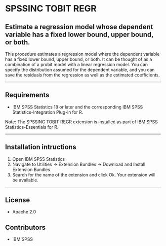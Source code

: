 # SPSSINC TOBIT REGR
## Estimate a regression model whose dependent variable has a fixed lower bound, upper bound, or both.
 This procedure estimates a regression model where the dependent variable has a fixed lower bound, upper bound, or both. It can be thought of as a combination of a probit model with a linear regression model. You can specify the distribution assumed for the dependent variable, and you can save the residuals from the regression as well as the estimated coefficients.

---
Requirements
----
- IBM SPSS Statistics 18 or later and the corresponding IBM SPSS Statistics-Integration Plug-in for R.

Note: The SPSSINC TOBIT REGR extension is installed as part of IBM SPSS Statistics-Essentials for R.

---
Installation intructions
----
1. Open IBM SPSS Statistics
2. Navigate to Utilities -> Extension Bundles -> Download and Install Extension Bundles
3. Search for the name of the extension and click Ok. Your extension will be available.

---
License
----

- Apache 2.0
                              
Contributors
----

  - IBM SPSS
